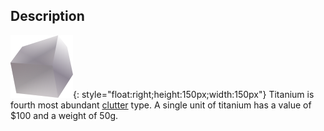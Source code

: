 ## Description
![](../static/clutter/clutter-titanium.svg "Titanium Image"){: style="float:right;height:150px;width:150px"}
Titanium is fourth most abundant [clutter](/clutter "All Clutter Types") type. A single unit of titanium has a value of $100 and a weight of 50g.